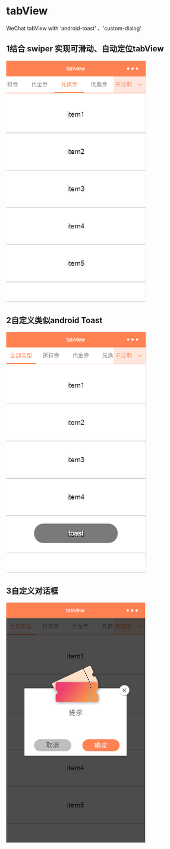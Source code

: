 # tabView
WeChat tabView with ‘android-toast' 、'custom-dialog'
## 1结合 swiper 实现可滑动、自动定位tabView
![](https://github.com/congxc/tabView/raw/master/images/1.png) 
## 2自定义类似android Toast
![](https://github.com/congxc/tabView/raw/master/images/2.png)
## 3自定义对话框
![](https://github.com/congxc/tabView/raw/master/images/3.png)  
